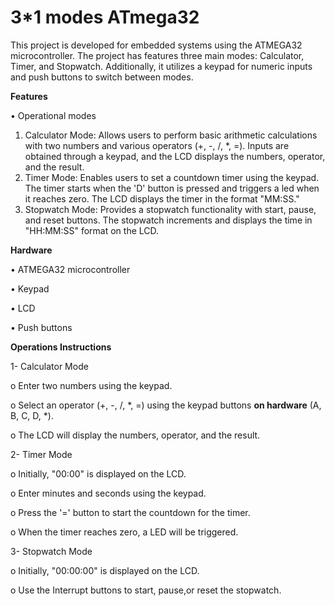 # 3*1 modes ATmega32

This project is developed for embedded systems using the ATMEGA32 microcontroller. The project has features three main modes: Calculator, Timer, and Stopwatch. Additionally, it utilizes a keypad for numeric inputs and push buttons to switch between modes.



**Features**

•	Operational modes
1.	Calculator Mode: Allows users to perform basic arithmetic calculations with two numbers and various operators (+, -, /, *, =). Inputs are obtained through a keypad, and the LCD displays the numbers, operator, and the result.
2.	Timer Mode: Enables users to set a countdown timer using the keypad. The timer starts when the 'D' button is pressed and triggers a led when it reaches zero. The LCD displays the timer in the format "MM:SS."
3.	Stopwatch Mode: Provides a stopwatch functionality with start, pause, and reset buttons. The stopwatch increments and displays the time in "HH:MM:SS" format on the LCD.






**Hardware**


•	ATMEGA32 microcontroller

•	Keypad

•	LCD 

•	Push buttons






**Operations Instructions**

1-	Calculator Mode

o	Enter two numbers using the keypad.

o	Select an operator (+, -, /, *, =) using the keypad buttons **on hardware** (A, B, C, D, *).

o	The LCD will display the numbers, operator, and the result.

2-	Timer Mode

o	Initially, "00:00" is displayed on the LCD.

o	Enter minutes and seconds using the keypad.

o	Press the '=' button to start the countdown for the timer.

o	When the timer reaches zero, a LED will be triggered.

3- Stopwatch Mode

o	Initially, "00:00:00" is displayed on the LCD.

o	Use the Interrupt buttons to start, pause,or reset the stopwatch.





